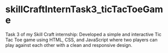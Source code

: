 # skillCraftInternTask3_ticTacToeGame
Task 3 of my Skill Craft internship: Developed a simple and interactive Tic Tac Toe game using HTML, CSS, and JavaScript where two players can play against each other with a clean and responsive design.
